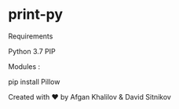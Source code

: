 # print-py
Requirements 

Python 3.7
PIP

Modules : 

pip install Pillow



Created with &hearts; by Afgan Khalilov & David Sitnikov
